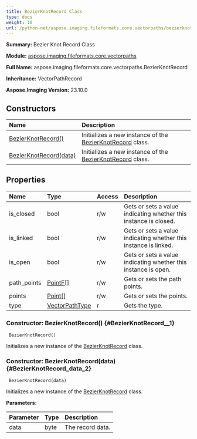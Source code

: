 ```yaml
---
title: BezierKnotRecord Class
type: docs
weight: 10
url: /python-net/aspose.imaging.fileformats.core.vectorpaths/bezierknotrecord/
---
```


**Summary:** Bezier Knot Record Class

**Module:** [aspose.imaging.fileformats.core.vectorpaths](/imaging/python-net/aspose.imaging.fileformats.core.vectorpaths/)

**Full Name:** aspose.imaging.fileformats.core.vectorpaths.BezierKnotRecord

**Inheritance:** VectorPathRecord

**Aspose.Imaging Version:** 23.10.0

## **Constructors**
| **Name** | **Description** |
| :- | :- |
| [BezierKnotRecord()](#BezierKnotRecord__1) | Initializes a new instance of the [BezierKnotRecord](/imaging/python-net/aspose.imaging.fileformats.core.vectorpaths/bezierknotrecord/) class. |
| [BezierKnotRecord(data)](#BezierKnotRecord_data_2) | Initializes a new instance of the [BezierKnotRecord](/imaging/python-net/aspose.imaging.fileformats.core.vectorpaths/bezierknotrecord/) class. |
## **Properties**
| **Name** | **Type** | **Access** | **Description** |
| :- | :- | :- | :- |
| is_closed | bool | r/w | Gets or sets a value indicating whether this instance is closed. |
| is_linked | bool | r/w | Gets or sets a value indicating whether this instance is linked. |
| is_open | bool | r/w | Gets or sets a value indicating whether this instance is open. |
| path_points | [PointF[]](/imaging/python-net/aspose.imaging/pointf) | r/w | Gets or sets the path points. |
| points | [Point[]](/imaging/python-net/aspose.imaging/point) | r/w | Gets or sets the points. |
| type | [VectorPathType](/imaging/python-net/aspose.imaging.fileformats.core.vectorpaths/vectorpathtype) | r | Gets the type. |


### Constructor: BezierKnotRecord() {#BezierKnotRecord__1}


```
 BezierKnotRecord() 
```

Initializes a new instance of the [BezierKnotRecord](/imaging/python-net/aspose.imaging.fileformats.core.vectorpaths/bezierknotrecord/) class.

### Constructor: BezierKnotRecord(data) {#BezierKnotRecord_data_2}


```
 BezierKnotRecord(data) 
```

Initializes a new instance of the [BezierKnotRecord](/imaging/python-net/aspose.imaging.fileformats.core.vectorpaths/bezierknotrecord/) class.

**Parameters:**

| Parameter | Type | Description |
| :- | :- | :- |
| data | byte | The record data. |

